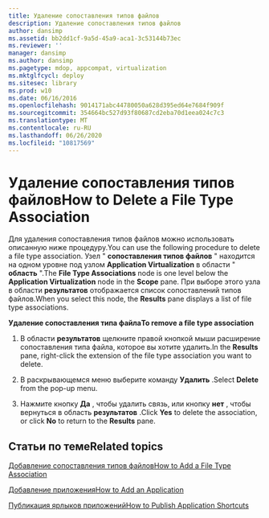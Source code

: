 ```yaml
---
title: Удаление сопоставления типов файлов
description: Удаление сопоставления типов файлов
author: dansimp
ms.assetid: bb2dd1cf-9a5d-45a9-aca1-3c53144b73ec
ms.reviewer: ''
manager: dansimp
ms.author: dansimp
ms.pagetype: mdop, appcompat, virtualization
ms.mktglfcycl: deploy
ms.sitesec: library
ms.prod: w10
ms.date: 06/16/2016
ms.openlocfilehash: 9014171abc44780050a628d395ed64e7684f909f
ms.sourcegitcommit: 354664bc527d93f80687cd2eba70d1eea024c7c3
ms.translationtype: MT
ms.contentlocale: ru-RU
ms.lasthandoff: 06/26/2020
ms.locfileid: "10817569"
---
```

# <span data-ttu-id="d760b-103">Удаление сопоставления типов файлов</span><span class="sxs-lookup"><span data-stu-id="d760b-103">How to Delete a File Type Association</span></span>


<span data-ttu-id="d760b-104">Для удаления сопоставления типов файлов можно использовать описанную ниже процедуру.</span><span class="sxs-lookup"><span data-stu-id="d760b-104">You can use the following procedure to delete a file type association.</span></span> <span data-ttu-id="d760b-105">Узел " **сопоставления типов файлов** " находится на одном уровне под узлом **Application Virtualization** в области " **область** ".</span><span class="sxs-lookup"><span data-stu-id="d760b-105">The **File Type Associations** node is one level below the **Application Virtualization** node in the **Scope** pane.</span></span> <span data-ttu-id="d760b-106">При выборе этого узла в области **результатов** отображается список сопоставлений типов файлов.</span><span class="sxs-lookup"><span data-stu-id="d760b-106">When you select this node, the **Results** pane displays a list of file type associations.</span></span>

**<span data-ttu-id="d760b-107">Удаление сопоставления типа файла</span><span class="sxs-lookup"><span data-stu-id="d760b-107">To remove a file type association</span></span>**

1.  <span data-ttu-id="d760b-108">В области **результатов** щелкните правой кнопкой мыши расширение сопоставления типа файла, которое вы хотите удалить.</span><span class="sxs-lookup"><span data-stu-id="d760b-108">In the **Results** pane, right-click the extension of the file type association you want to delete.</span></span>

2.  <span data-ttu-id="d760b-109">В раскрывающемся меню выберите команду **Удалить** .</span><span class="sxs-lookup"><span data-stu-id="d760b-109">Select **Delete** from the pop-up menu.</span></span>

3.  <span data-ttu-id="d760b-110">Нажмите кнопку **Да** , чтобы удалить связь, или кнопку **нет** , чтобы вернуться в область **результатов** .</span><span class="sxs-lookup"><span data-stu-id="d760b-110">Click **Yes** to delete the association, or click **No** to return to the **Results** pane.</span></span>

## <span data-ttu-id="d760b-111">Статьи по теме</span><span class="sxs-lookup"><span data-stu-id="d760b-111">Related topics</span></span>


[<span data-ttu-id="d760b-112">Добавление сопоставления типов файлов</span><span class="sxs-lookup"><span data-stu-id="d760b-112">How to Add a File Type Association</span></span>](how-to-add-a-file-type-association.md)

[<span data-ttu-id="d760b-113">Добавление приложения</span><span class="sxs-lookup"><span data-stu-id="d760b-113">How to Add an Application</span></span>](how-to-add-an-application.md)

[<span data-ttu-id="d760b-114">Публикация ярлыков приложений</span><span class="sxs-lookup"><span data-stu-id="d760b-114">How to Publish Application Shortcuts</span></span>](how-to-publish-application-shortcuts.md)

 

 





